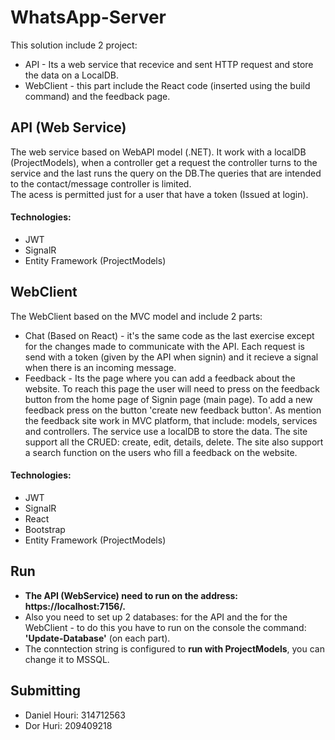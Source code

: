 # WhatsApp-Server

This solution include 2 project:
- API - Its a web service that recevice and sent HTTP request and store the data on a LocalDB.
- WebClient - this part include the React code (inserted using the build command) and the feedback page.

## API (Web Service)
The web service based on WebAPI model (.NET). It work with a localDB (ProjectModels), when a controller get a request the controller turns to the service and the last runs the query on the DB.The queries that are intended to the contact/message controller is limited.<br />The acess is permitted just for a user that have a token (Issued at login).

#### Technologies:
- JWT
- SignalR
- Entity Framework (ProjectModels)


## WebClient
The WebClient based on the MVC model and include 2 parts:
- Chat (Based on React) - it's the same code as the last exercise except for the changes made to communicate with the API. Each request is send with a token (given by the API when signin) and it recieve a signal when there is an incoming message.
- Feedback - Its the page where you can add a feedback about the website.
To reach this page the user will need to press on the feedback button from the home page of Signin page (main page).
To add a new feedback press on the button 'create new feedback button'. As mention the feedback site work in MVC platform, that include: models, services and controllers. The service use a localDB to store the data. The site support all the CRUED: create, edit, details, delete. The site also support a search function on the users who fill a feedback on the website.

#### Technologies:
- JWT
- SignalR
- React
- Bootstrap
- Entity Framework (ProjectModels)

## Run
- **The API (WebService) need to run on the address: https://localhost:7156/.<br />**
- Also you need to set up 2 databases: for the API and the for the WebClient - to do this you have to run on the console the command: **'Update-Database'** (on each part).<br />
- The conntection string is configured to **run with ProjectModels**, you can change it to MSSQL.


## Submitting

- Daniel Houri: 314712563
- Dor Huri: 209409218

